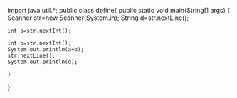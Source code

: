 import java.util.*;
public class define{
    public static void main(String[] args)
    {
        Scanner str=new Scanner(System.in);
  String d=str.nextLine();

    int a=str.nextInt();
    
    int b=str.nextInt();
    System.out.println(a+b);
    str.nextLine();
    System.out.println(d);
    
    }
}
